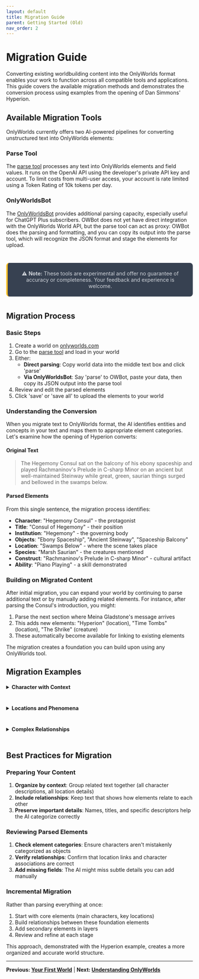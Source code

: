 ```yaml
---
layout: default
title: Migration Guide
parent: Getting Started (Old)
nav_order: 2
---
```


# Migration Guide

Converting existing worldbuilding content into the OnlyWorlds format enables your work to function across all compatible tools and applications. This guide covers the available migration methods and demonstrates the conversion process using examples from the opening of Dan Simmons' Hyperion.

## Available Migration Tools

OnlyWorlds currently offers two AI-powered pipelines for converting unstructured text into OnlyWorlds elements:

### Parse Tool

The [parse tool](https://onlyworlds.com/parse_tool) processes any text into OnlyWorlds elements and field values. It runs on the OpenAI API using the developer's private API key and account. To limit costs from multi-user access, your account is rate limited using a Token Rating of 10k tokens per day.

### OnlyWorldsBot

The [OnlyWorldsBot](https://chatgpt.com/g/g-dydgDFnOz-onlyworldsbot) provides additional parsing capacity, especially useful for ChatGPT Plus subscribers. OWBot does not yet have direct integration with the OnlyWorlds World API, but the parse tool can act as proxy: OWBot does the parsing and formatting, and you can copy its output into the parse tool, which will recognize the JSON format and stage the elements for upload.

<div style="text-align: center; margin: 40px 0; padding: 20px; background: #374151; border-radius: 8px; border-left: 4px solid #fbbf24;">
<p style="color: #d1d5db; margin: 0;">⚠️ <strong>Note:</strong> These tools are experimental and offer no guarantee of accuracy or completeness. Your feedback and experience is welcome.</p>
</div>

## Migration Process

### Basic Steps

1. Create a world on [onlyworlds.com](https://onlyworlds.com)
2. Go to the [parse tool](https://onlyworlds.com/parse_tool) and load in your world
3. Either:
   - **Direct parsing**: Copy world data into the middle text box and click 'parse'
   - **Via OnlyWorldsBot**: Say 'parse' to OWBot, paste your data, then copy its JSON output into the parse tool
4. Review and edit the parsed elements
5. Click 'save' or 'save all' to upload the elements to your world

### Understanding the Conversion

When you migrate text to OnlyWorlds format, the AI identifies entities and concepts in your text and maps them to appropriate element categories. Let's examine how the opening of Hyperion converts:

#### Original Text
> The Hegemony Consul sat on the balcony of his ebony spaceship and played Rachmaninov's Prelude in C-sharp Minor on an ancient but well-maintained Steinway while great, green, saurian things surged and bellowed in the swamps below.

#### Parsed Elements

From this single sentence, the migration process identifies:

- **Character**: "Hegemony Consul" - the protagonist
- **Title**: "Consul of Hegemony" - their position
- **Institution**: "Hegemony" - the governing body
- **Objects**: "Ebony Spaceship", "Ancient Steinway", "Spaceship Balcony"
- **Location**: "Swamps Below" - where the scene takes place
- **Species**: "Marsh Saurian" - the creatures mentioned
- **Construct**: "Rachmaninov's Prelude in C-sharp Minor" - cultural artifact
- **Ability**: "Piano Playing" - a skill demonstrated

### Building on Migrated Content

After initial migration, you can expand your world by continuing to parse additional text or by manually adding related elements. For instance, after parsing the Consul's introduction, you might:

1. Parse the next section where Meina Gladstone's message arrives
2. This adds new elements: "Hyperion" (location), "Time Tombs" (location), "The Shrike" (creature)
3. These automatically become available for linking to existing elements

The migration creates a foundation you can build upon using any OnlyWorlds tool.

## Migration Examples

<details>
<summary style="cursor: pointer; font-weight: bold; margin: 20px 0;">Character with Context</summary>

<div style="display: grid; grid-template-columns: 1fr 1fr; gap: 30px; margin: 40px 0;">

<div>
<h4 style="color: #90cdf4; margin-bottom: 15px;">Original Text</h4>
<div style="background: #2d3748; padding: 25px; border-radius: 8px; border-left: 3px solid #4a5568; line-height: 1.8;">
The Hegemony Consul sat on the balcony of his ebony spaceship...
</div>
</div>

<div>
<h4 style="color: #90cdf4; margin-bottom: 15px;">Parsed Character Element</h4>
<div style="background: #2d3748; padding: 25px; border-radius: 8px; border-left: 3px solid #fbbf24; line-height: 1.6;">
<strong>Name:</strong> Hegemony Consul<br>
<strong>Type:</strong> Human - Official<br>
<strong>Location:</strong> Spaceship Balcony<br>
<strong>Objects:</strong> Ebony Spaceship, Ancient Steinway<br>
<strong>Abilities:</strong> Piano Playing<br>
<strong>Titles:</strong> Consul of Hegemony
</div>
</div>

</div>
</details>

<details>
<summary style="cursor: pointer; font-weight: bold; margin: 20px 0;">Locations and Phenomena</summary>

<div style="display: grid; grid-template-columns: 1fr 1fr; gap: 30px; margin: 40px 0;">

<div>
<h4 style="color: #90cdf4; margin-bottom: 15px;">Original Text</h4>
<div style="background: #2d3748; padding: 25px; border-radius: 8px; border-left: 3px solid #4a5568; line-height: 1.8;">
A thunderstorm was brewing to the north. Bruise-black clouds silhouetted a forest of giant gymnosperms while stratocumulus towered nine kilometers high in a violent sky.
</div>
</div>

<div>
<h4 style="color: #90cdf4; margin-bottom: 15px;">Parsed Elements</h4>
<div style="background: #2d3748; padding: 25px; border-radius: 8px; border-left: 3px solid #fbbf24; line-height: 1.6;">
<strong>Phenomenon:</strong> Northern Thunderstorm<br>
<strong>Location:</strong> Forest of Giants<br>
<strong>Species:</strong> Giant Gymnosperm<br>
<strong>Phenomenon:</strong> Stratocumulus Clouds<br>
<strong>Phenomenon:</strong> Rippling Lightning
</div>
</div>

</div>
</details>

<details>
<summary style="cursor: pointer; font-weight: bold; margin: 20px 0;">Complex Relationships</summary>

<div style="display: grid; grid-template-columns: 1fr 1fr; gap: 30px; margin: 40px 0;">

<div>
<h4 style="color: #90cdf4; margin-bottom: 15px;">Original Text</h4>
<div style="background: #2d3748; padding: 25px; border-radius: 8px; border-left: 3px solid #4a5568; line-height: 1.8;">
'You have been chosen to return to Hyperion as a member of the Shrike Pilgrimage,' continued the voice.
</div>
</div>

<div>
<h4 style="color: #90cdf4; margin-bottom: 15px;">Parsed Elements</h4>
<div style="background: #2d3748; padding: 25px; border-radius: 8px; border-left: 3px solid #fbbf24; line-height: 1.6;">
<strong>Location:</strong> Hyperion (planet)<br>
<strong>Event:</strong> Shrike Pilgrimage<br>
<strong>Institution:</strong> Church of the Shrike<br>
<strong>Creature:</strong> The Shrike<br>
<strong>Construct:</strong> All Thing (governing body)
</div>
</div>

</div>
</details>

## Best Practices for Migration

### Preparing Your Content

1. **Organize by context**: Group related text together (all character descriptions, all location details)
2. **Include relationships**: Keep text that shows how elements relate to each other
3. **Preserve important details**: Names, titles, and specific descriptors help the AI categorize correctly

### Reviewing Parsed Elements

1. **Check element categories**: Ensure characters aren't mistakenly categorized as objects
2. **Verify relationships**: Confirm that location links and character associations are correct
3. **Add missing fields**: The AI might miss subtle details you can add manually

### Incremental Migration

Rather than parsing everything at once:

1. Start with core elements (main characters, key locations)
2. Build relationships between these foundation elements
3. Add secondary elements in layers
4. Review and refine at each stage

This approach, demonstrated with the Hyperion example, creates a more organized and accurate world structure.

---

**Previous: [Your First World](my-first-world)** | **Next: [Understanding OnlyWorlds](understanding-onlyworlds)**